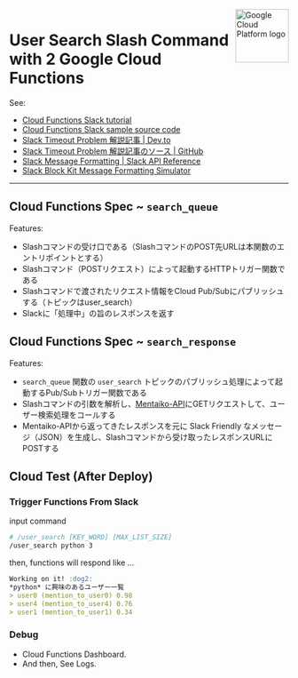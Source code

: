 <img src="https://avatars2.githubusercontent.com/u/2810941?v=3&s=96" alt="Google Cloud Platform logo" title="Google Cloud Platform" align="right" height="96" width="96"/>

# User Search Slash Command with 2 Google Cloud Functions

See:

* [Cloud Functions Slack tutorial][tutorial]
* [Cloud Functions Slack sample source code][code]
* [Slack Timeout Problem 解説記事 | Dev.to][article]
* [Slack Timeout Problem 解説記事のソース | GitHub][refcode]
* [Slack Message Formatting | Slack API Reference][slackmsgdoc]
* [Slack Block Kit Message Formatting Simulator][slackmsgsim]

[tutorial]: https://cloud.google.com/functions/docs/tutorials/slack
[doc]: https://cloud.google.com/functions/docs/writing
[code]: main.py
[article]: https://dev.to/googlecloud/getting-around-api-timeouts-with-cloud-functions-and-cloud-pub-sub-47o3
[refcode]: https://github.com/abbycar/doge-a-chat
[slackmsgdoc]: https://api.slack.com/reference/surfaces/formatting
[slackmsgsim]: https://app.slack.com/block-kit-builder

---

## Cloud Functions Spec ~ `search_queue`

Features:

- Slashコマンドの受け口である（SlashコマンドのPOST先URLは本関数のエントリポイントとする）
- Slashコマンド（POSTリクエスト）によって起動するHTTPトリガー関数である
- Slashコマンドで渡されたリクエスト情報をCloud Pub/Subにパブリッシュする（トピックはuser_search）
- Slackに「処理中」の旨のレスポンスを返す


## Cloud Functions Spec ~ `search_response`

Features:

- `search_queue` 関数の `user_search` トピックのパブリッシュ処理によって起動するPub/Subトリガー関数である
- Slashコマンドの引数を解析し、[Mentaiko-API](https://github.com/data-learning-guild/portfolio-recommendation-api)にGETリクエストして、ユーザー検索処理をコールする
- Mentaiko-APIから返ってきたレスポンスを元に Slack Friendly なメッセージ（JSON）を生成し、Slashコマンドから受け取ったレスポンスURLにPOSTする

## Cloud Test (After Deploy)

### Trigger Functions From Slack

input command

```bash
# /user_search [KEY_WORD] [MAX_LIST_SIZE]
/user_search python 3
```

then, functions will respond like ...

```Markdown
Working on it! :dog2:
*python* に興味のあるユーザー一覧
> user0 (mention_to_user0) 0.98
> user4 (mention_to_user4) 0.76
> user1 (mention_to_user1) 0.34
```

### Debug

- Cloud Functions Dashboard.
- And then, See Logs.
